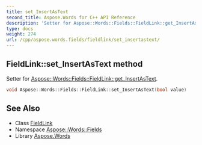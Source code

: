 ```yaml
---
title: set_InsertAsText
second_title: Aspose.Words for C++ API Reference
description: 'Setter for Aspose::Words::Fields::FieldLink::get_InsertAsText.'
type: docs
weight: 274
url: /cpp/aspose.words.fields/fieldlink/set_insertastext/
---
```

## FieldLink::set_InsertAsText method


Setter for [Aspose::Words::Fields::FieldLink::get_InsertAsText](../get_insertastext/).

```cpp
void Aspose::Words::Fields::FieldLink::set_InsertAsText(bool value)
```

## See Also

* Class [FieldLink](../)
* Namespace [Aspose::Words::Fields](../../)
* Library [Aspose.Words](../../../)
